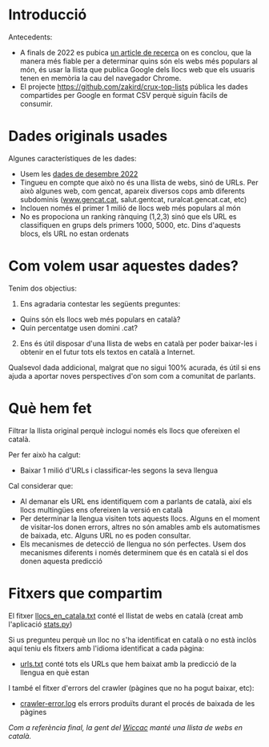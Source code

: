 

# Introducció


Antecedents:

* A finals de 2022 es pubica [un article de recerca](https://zakird.com/papers/toplists.pdf) on es conclou, que la manera més fiable per a determinar quins són els webs més populars al món, és usar la llista que publica Google dels llocs web que els usuaris tenen en memòria la cau del navegador Chrome. 
* El projecte https://github.com/zakird/crux-top-lists pública les dades compartides per Google en format CSV perquè siguin fàcils de consumir.

# Dades originals usades

Algunes característiques de les dades:

* Usem les [dades de desembre 2022](https://raw.githubusercontent.com/jordimas/crux-top-lists-catalan/main/data/202211.csv)
* Tingueu en compte que això no és una llista de webs, sinó de URLs. Per això algunes web, com gencat, apareix diversos cops amb diferents subdominis (www.gencat.cat, salut.gentcat, ruralcat.gencat.cat, etc)
* Inclouen només el primer 1 milió de llocs web més populars al món
* No es propociona un ranking rànquing (1,2,3) sinó que els URL es classifiquen en grups dels primers 1000, 5000, etc. Dins d'aquests blocs, els URL no estan ordenats

# Com volem usar aquestes dades?

Tenim dos objectius:

1) Ens agradaria contestar les següents preguntes:
* Quins són els llocs web més populars en català?
* Quin percentatge usen domini .cat?

2) Ens és útil disposar d'una llista de webs en català per poder baixar-les i obtenir en el futur tots els textos en català a Internet.

Qualsevol dada addicional, malgrat que no sigui 100% acurada, és útil si ens ajuda a aportar noves perspectives d'on som com a comunitat de parlants. 

# Què hem fet 

Filtrar la llista original perquè inclogui només els llocs que ofereixen el català. 

Per fer això ha calgut:
* Baixar 1 milió d'URLs i classificar-les segons la seva llengua

Cal considerar que:
* Al demanar els URL ens identifiquem com a parlants de català, així els llocs multingües ens ofereixen la versió en català
* Per determinar la llengua visiten tots aquests llocs. Alguns en el moment de visitar-los donen errors, altres no són amables amb els automatismes de baixada, etc. Alguns URL no es poden consultar.
* Els mecanismes de detecció de llengua no són perfectes. Usem dos mecanismes diferents i només determinem que és en català si el dos donen aquesta predicció

# Fitxers que compartim

El fitxer [llocs_en_catala.txt](llocs_en_catala.txt) conté el llistat de webs en català (creat amb l'aplicació [stats.py](stats.py))

Si us pregunteu perquè un lloc no s'ha identificat en català o no està inclòs aquí teniu els fitxers amb l'idioma identificat a cada pàgina:

* [urls.txt](crawling/urls.txt) conté tots els URLs que hem baixat amb la predicció de la llengua en què estan

I també el fitxer d'errors del crawler (pàgines que no ha pogut baixar, etc):

* [crawler-error.log](crawling/crawler-error.log) els errors produïts durant el procés de baixada de les pàgines

*Com a referència final, la gent del [Wiccac](http://wiccac.cat/) manté una llista de webs en català.*






